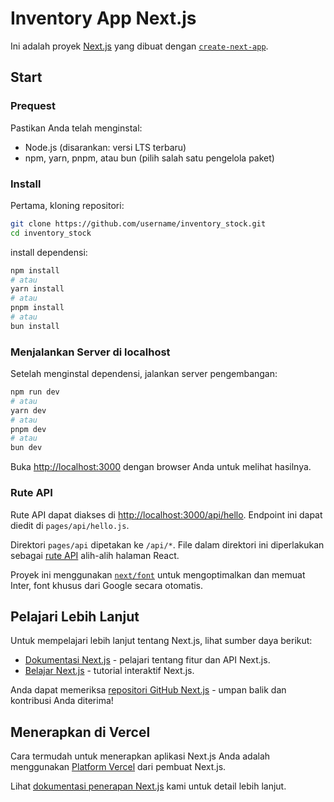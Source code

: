 # Inventory App Next.js

Ini adalah proyek [Next.js](https://nextjs.org/) yang dibuat dengan [`create-next-app`](https://github.com/vercel/next.js/tree/canary/packages/create-next-app).

## Start

### Prequest

Pastikan Anda telah menginstal:

- Node.js (disarankan: versi LTS terbaru)
- npm, yarn, pnpm, atau bun (pilih salah satu pengelola paket)

### Install

Pertama, kloning repositori:

```bash
git clone https://github.com/username/inventory_stock.git
cd inventory_stock
```

install dependensi:

```bash
npm install
# atau
yarn install
# atau
pnpm install
# atau
bun install
```

### Menjalankan Server di localhost

Setelah menginstal dependensi, jalankan server pengembangan:

```bash
npm run dev
# atau
yarn dev
# atau
pnpm dev
# atau
bun dev
```

Buka [http://localhost:3000](http://localhost:3000) dengan browser Anda untuk melihat hasilnya.

### Rute API

Rute API dapat diakses di [http://localhost:3000/api/hello](http://localhost:3000/api/hello). Endpoint ini dapat diedit di `pages/api/hello.js`.

Direktori `pages/api` dipetakan ke `/api/*`. File dalam direktori ini diperlakukan sebagai [rute API](https://nextjs.org/docs/api-routes/introduction) alih-alih halaman React.

Proyek ini menggunakan [`next/font`](https://nextjs.org/docs/basic-features/font-optimization) untuk mengoptimalkan dan memuat Inter, font khusus dari Google secara otomatis.

## Pelajari Lebih Lanjut

Untuk mempelajari lebih lanjut tentang Next.js, lihat sumber daya berikut:

- [Dokumentasi Next.js](https://nextjs.org/docs) - pelajari tentang fitur dan API Next.js.
- [Belajar Next.js](https://nextjs.org/learn) - tutorial interaktif Next.js.

Anda dapat memeriksa [repositori GitHub Next.js](https://github.com/vercel/next.js/) - umpan balik dan kontribusi Anda diterima!

## Menerapkan di Vercel

Cara termudah untuk menerapkan aplikasi Next.js Anda adalah menggunakan [Platform Vercel](https://vercel.com/new?utm_medium=default-template&filter=next.js&utm_source=create-next-app&utm_campaign=create-next-app-readme) dari pembuat Next.js.

Lihat [dokumentasi penerapan Next.js](https://nextjs.org/docs/deployment) kami untuk detail lebih lanjut.

